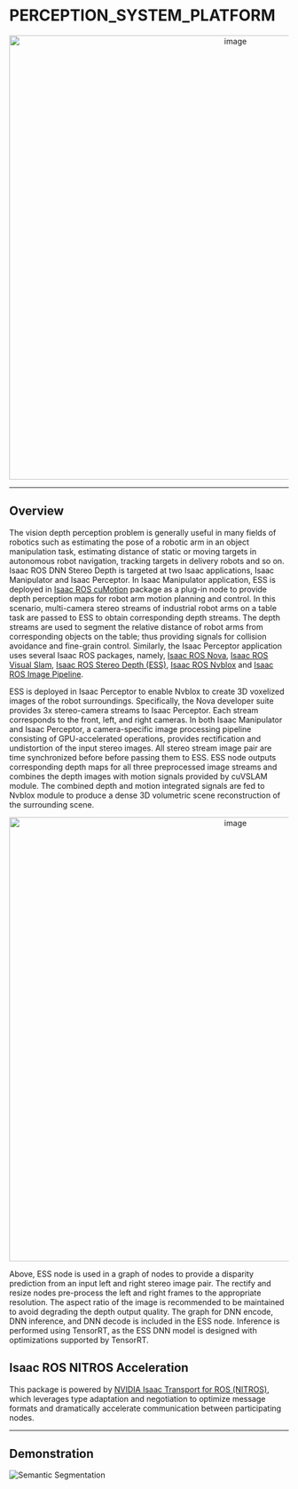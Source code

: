 
# PERCEPTION_SYSTEM_PLATFORM


<div align="center"><a class="reference internal image-reference" href="https://media.githubusercontent.com/media/NVIDIA-ISAAC-ROS/.github/main/resources/isaac_ros_docs/repositories_and_packages/isaac_ros_dnn_stereo_depth/ess3.0_conf0_r2b_storage_576p.gif/"><img alt="image" src="https://media.githubusercontent.com/media/NVIDIA-ISAAC-ROS/.github/main/resources/isaac_ros_docs/repositories_and_packages/isaac_ros_dnn_stereo_depth/ess3.0_conf0_r2b_storage_576p.gif/" width="800px"/></a></div>

---


## Overview

The vision depth perception problem is generally useful in many fields of robotics such as estimating
the pose of a robotic arm in an object manipulation task, estimating distance of static or moving targets
in autonomous robot navigation, tracking targets in delivery robots and so on.
Isaac ROS DNN Stereo Depth is targeted at two Isaac applications,
Isaac Manipulator and Isaac Perceptor. In Isaac Manipulator application, ESS is deployed in
[Isaac ROS cuMotion](https://nvidia-isaac-ros.github.io/repositories_and_packages/isaac_ros_cumotion/index.html)
package as a plug-in node to provide depth perception maps for robot arm motion planning and control.
In this scenario, multi-camera stereo streams of industrial robot arms on a table task are passed to ESS to
obtain corresponding depth streams. The depth streams are used to segment the relative distance of robot arms from
corresponding objects on the table; thus providing signals for collision avoidance and fine-grain control.
Similarly, the Isaac Perceptor application uses several Isaac ROS packages, namely,
[Isaac ROS Nova](https://nvidia-isaac-ros.github.io/repositories_and_packages/isaac_ros_nova/index.html),
[Isaac ROS Visual Slam](https://nvidia-isaac-ros.github.io/repositories_and_packages/isaac_ros_visual_slam/index.html),
[Isaac ROS Stereo Depth (ESS)](https://nvidia-isaac-ros.github.io/repositories_and_packages/isaac_ros_dnn_stereo_depth/index.html),
[Isaac ROS Nvblox](https://nvidia-isaac-ros.github.io/repositories_and_packages/isaac_ros_nvblox/index.html)
and [Isaac ROS Image Pipeline](https://nvidia-isaac-ros.github.io/repositories_and_packages/isaac_ros_image_pipeline/index.html).

ESS is deployed in Isaac Perceptor to enable Nvblox to create
3D voxelized images of the robot surroundings. Specifically, the Nova developer suite provides 3x stereo-camera
streams to Isaac Perceptor. Each stream corresponds to the front, left, and right cameras.
In both Isaac Manipulator and Isaac Perceptor, a camera-specific image processing pipeline consisting of
GPU-accelerated operations, provides rectification and undistortion of the input stereo images. All stereo stream image
pair are time synchronized before before passing them to ESS. ESS node outputs corresponding depth maps for all three
preprocessed image streams and combines the depth images with motion signals provided by cuVSLAM module.
The combined depth and motion integrated signals are fed to Nvblox module to produce a dense 3D volumetric scene
reconstruction of the surrounding scene.

<div align="center"><a class="reference internal image-reference" href="https://media.githubusercontent.com/media/NVIDIA-ISAAC-ROS/.github/main/resources/isaac_ros_docs/repositories_and_packages/isaac_ros_dnn_stereo_depth/isaac_ros_ess_nodegraph.png/"><img alt="image" src="https://media.githubusercontent.com/media/NVIDIA-ISAAC-ROS/.github/main/resources/isaac_ros_docs/repositories_and_packages/isaac_ros_dnn_stereo_depth/isaac_ros_ess_nodegraph.png/" width="800px"/></a></div>

Above, ESS node is used in a graph of nodes to provide a disparity prediction from an input left and right stereo image pair.
The rectify and resize nodes pre-process the left and right frames to the appropriate resolution.
The aspect ratio of the image is recommended to be maintained to avoid degrading the depth output quality.
The graph for DNN encode, DNN inference, and DNN decode is included in the ESS node. Inference is performed using
TensorRT, as the ESS DNN model is designed with optimizations supported by TensorRT.

## Isaac ROS NITROS Acceleration

This package is powered by [NVIDIA Isaac Transport for ROS (NITROS)](https://developer.nvidia.com/blog/improve-perception-performance-for-ros-2-applications-with-nvidia-isaac-transport-for-ros/), which leverages type adaptation and negotiation to optimize message formats and dramatically accelerate communication between participating nodes.


---
## Demonstration

![Semantic Segmentation](Resources\semantic.png)




